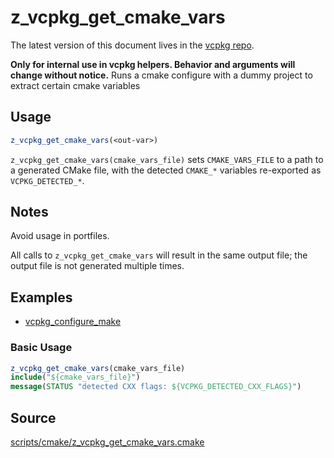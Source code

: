# z_vcpkg_get_cmake_vars

The latest version of this document lives in the [vcpkg repo](https://github.com/Microsoft/vcpkg/blob/master/docs/).

**Only for internal use in vcpkg helpers. Behavior and arguments will change without notice.**
Runs a cmake configure with a dummy project to extract certain cmake variables

## Usage
```cmake
z_vcpkg_get_cmake_vars(<out-var>)
```

`z_vcpkg_get_cmake_vars(cmake_vars_file)` sets `CMAKE_VARS_FILE` to
a path to a generated CMake file, with the detected `CMAKE_*` variables
re-exported as `VCPKG_DETECTED_*`.

## Notes
Avoid usage in portfiles. 

All calls to `z_vcpkg_get_cmake_vars` will result in the same output file;
the output file is not generated multiple times.

## Examples

* [vcpkg_configure_make](https://github.com/Microsoft/vcpkg/blob/master/scripts/cmake/vcpkg_configure_make.cmake)

### Basic Usage

```cmake
z_vcpkg_get_cmake_vars(cmake_vars_file)
include("${cmake_vars_file}")
message(STATUS "detected CXX flags: ${VCPKG_DETECTED_CXX_FLAGS}")
```

## Source
[scripts/cmake/z\_vcpkg\_get\_cmake\_vars.cmake](https://github.com/Microsoft/vcpkg/blob/master/scripts/cmake/z_vcpkg_get_cmake_vars.cmake)
